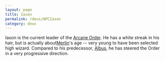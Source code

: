 ```yaml
---
layout: page
title: Iason
permalink: /deus/NPCIason
category: deus
---
```

Iason is the current leader of the [Arcane Order](OrgArcaneOrder). He has a white streak in his hair, but is actually about[Merlin](NPCMerlin)'s age -- very young to have been selected high wizard. Compared to his predecessor, [Albus](NPCAlbus), he has steered the Order in a very progressive direction.
